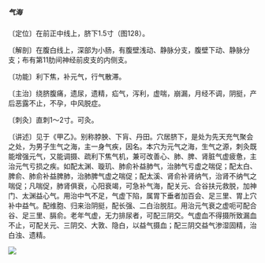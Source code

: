 ##### 气海

〔定位〕在前正中线上，脐下1.5寸（图128）。

〔解剖〕在腹白线上，深部为小肠，有腹壁浅动、静脉分支，腹壁下动、静脉分支；布有第11肋间神经前皮支的内侧支。

〔功能〕利下焦，补元气，行气散滞。

〔主治〕绕脐腹痛，遗尿，遗精，疝气，泻利，虚喘，崩漏，月经不调，阴挺，产后恶露不止，不孕，中风脱症。

〔刺灸〕直刺1〜2寸。可灸。

〔讲述〕见于《甲乙》。别称脖胦、下肓、丹田。穴居脐下，是处为先天充气聚会之处，为男子生气之海，主一身气疾，因名。本穴为元气之海，生气之源，刺灸既能增强元气，又能调摄、疏利下焦气机，兼可改善心、肺、脾、肾脏气虚疲惫，主治元气亏损之疾。如配太渊、璇玑、肺俞补益肺气，治肺气亏虚之喘促；配太白、脾俞、肺俞补益脾肺，治肺脾气虚之喘促；配太溪、肾俞补肾纳气，治肾不纳气之喘促；凡喘促，肺肾俱衰，心阳衰竭，可急补气海，配关元、合谷扶元救脱，加神门、太渊益心气。用治中气不足，气虚下陷，属胃下垂者加百会、足三里、胃上穴补中益气。配维胞、归来治阴挺，配长强、二白治脱肛。用治元气衰之虚呃可配合谷、足三里、膈俞。老年气虚，无力排尿者，可配三阴交。气虚血不得摄所致漏血不止，可配关元、三阴交、大敦、隐白，以益气摄血；配三阴交益气渗湿固精，治白浊、遗精。

![](img/图128.jpg)
